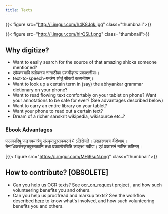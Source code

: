 ```yaml
---
title: Texts
---
```


{{< figure src="http://i.imgur.com/h4K8Jqk.jpg"  class="thumbnail">}}



{{< figure src="http://i.imgur.com/hIrQSLf.png"  class="thumbnail">}}

## Why digitize?

- Want to easily search for the source of that amazing shloka someone mentioned?
- एकैकस्यापि श्लोकस्य नानाटीका एकत्रीकृत्य प्रकाशनीयाः।
- text-to-speech-यन्त्रेण श्रोतुं सौकर्यं कल्पनीयम्।
- Want to look up a certain term in (say) the abhyankar grammar dictionary on your phone?
- Want to read flowing text comfortably on your tablet on phone? Want your annotations to be safe for ever? (See advantages described below)
- Want to carry an entire library on your tablet?
- Want your phone to read out a certain text?
- Dream of a richer sanskrit wikipedia, wikisource etc..?

### Ebook Advantages

फलकादिषु जङ्गमयन्त्रेषु संस्कृतपुस्तकपठनं मे ऽतिरोचते। उदाहरणमत्र वीक्षेथाम्। तेनाधिकसंस्कृतपुस्तकानि तथा प्रकाश्येरन्निति काङ्क्षा मदीया। एवं प्रकाशनं नास्ति कठिनम्।

[{{< figure src="https://i.imgur.com/MHj9suN.png"  class="thumbnail">}}

## How to contribute? [OBSOLETE]

- Can you help us OCR texts? See [ocr_on_request project](ocr_on_request) , and how such volunteering benefits you and others.
- Can you help us proofread and markup texts? See the workflow described [here](proofreading/) to know what's involved, and how such volunteering benefits you and others.
